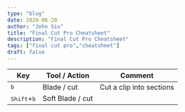 ```yaml
---
type: "blog"
date: 2020-06-20
author: "John Siu"
title: "Final Cut Pro Cheatsheet"
description: "Final Cut Pro Cheatsheet"
tags: ["final cut pro","cheatsheet"]
draft: false
---
```

<!--more-->

Key|Tool / Action|Comment
-|-|-
<kbd>b</kbd>|Blade / cut|Cut a clip into sections
<kbd>Shift</kbd>+<kbd>b</kbd>|Soft Blade / cut|